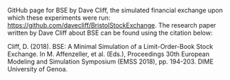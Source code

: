 GitHub page for BSE by Dave Cliff, the simulated financial exchange upon which these experiments were run: https://github.com/davecliff/BristolStockExchange. The research paper written by Dave Cliff about BSE can be found using the citation below:

Cliff, D. (2018). BSE: A Minimal Simulation of a Limit-Order-Book Stock Exchange. In M. Affenzeller, et al. (Eds.), Proceedings 30th European Modeling and Simulation Symposium (EMSS 2018), pp. 194-203. DIME University of Genoa.
